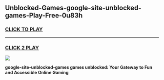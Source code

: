 
## Unblocked-Games-google-site-unblocked-games-Play-Free-0u83h
<h3>
<a href="https://premium76.site?title=google-site-unblocked-games&ref=20A">CLICK TO PLAY</a></h3>
<hr>

<h3>
<a href="https://premium76.site?title=google-site-unblocked-games&ref=20A">CLICK 2 PLAY</a>
  
</h3>

<a href="https://premium76.site?title=google-site-unblocked-games&ref=20A"><img src="https://clearcache.store/games.png"></a>


**google-site-unblocked-games games unblocked: Your Gateway to Fun and Accessible Online Gaming**
